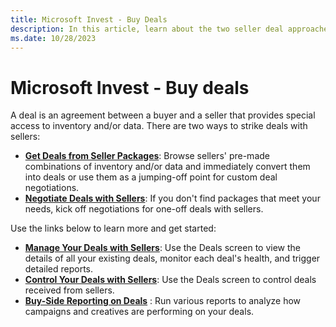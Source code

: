```yaml
---
title: Microsoft Invest - Buy Deals
description: In this article, learn about the two seller deal approaches, granting unique access to inventory and data through agreements.
ms.date: 10/28/2023
---
```


# Microsoft Invest - Buy deals

A deal is an agreement between a buyer and a seller that provides special access to inventory and/or data. There are two ways to strike
deals with sellers:

- **[Get Deals from Seller Packages](get-deals-from-seller-packages.md)**: Browse sellers' pre-made combinations of inventory and/or data and immediately convert them into deals or use them as a jumping-off point for custom deal negotiations.
- **[Negotiate Deals with Sellers](negotiate-deals-with-sellers.md)**: If you don't find packages that meet your needs, kick off negotiations for one-off deals with sellers.

Use the links below to learn more and get started:

- **[Manage Your Deals with Sellers](manage-your-deals-with-sellers.md)**: Use the Deals screen to view the details of all your existing deals, monitor each deal's health, and trigger detailed reports.
- **[Control Your Deals with Sellers](control-your-deals-with-sellers.md)**: Use the Deals screen to control deals received from sellers.
- **[Buy-Side Reporting on Deals](buy-side-reporting-on-deals.md)** : Run various reports to analyze how campaigns and creatives are performing on your deals.

